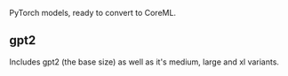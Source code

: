 PyTorch models, ready to convert to CoreML.

## gpt2
Includes gpt2 (the base size) as well as it's medium, large and xl variants.